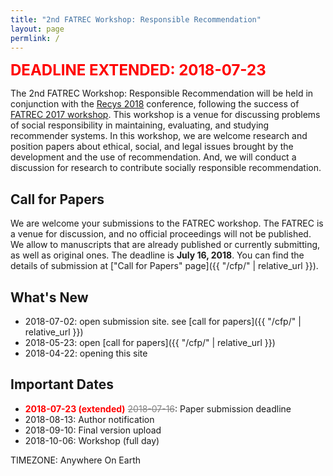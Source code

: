 ```yaml
---
title: "2nd FATREC Workshop: Responsible Recommendation"
layout: page
permlink: /
---
```


<div style="color: red; font-weight: bold; font-size: x-large;">DEADLINE EXTENDED: 2018-07-23</div>

The 2nd FATREC Workshop: Responsible Recommendation will be held in conjunction with the [Recys 2018](https://recsys.acm.org/recsys18/) conference, following the success of [FATREC 2017 workshop](https://piret.gitlab.io/fatrec/).
This workshop is a venue for discussing problems of social responsibility in maintaining, evaluating, and studying recommender systems.
In this workshop, we are welcome research and position papers about ethical, social, and legal issues brought by the development and the use of recommendation.
And, we will conduct a discussion for research to contribute socially responsible recommendation.

## Call for Papers

We are welcome your submissions to the FATREC workshop.
The FATREC is a venue for discussion, and no official proceedings will not be published.
We allow to manuscripts that are already published or currently submitting, as well as original ones.
The deadline is **July 16, 2018**.
You can find the details of submission at ["Call for Papers" page]({{ "/cfp/" | relative_url }}).

## What's New

* 2018-07-02: open submission site. see [call for papers]({{ "/cfp/" | relative_url }})
* 2018-05-23: open [call for papers]({{ "/cfp/" | relative_url }})
* 2018-04-22: opening this site

## Important Dates

* <span style="color: red; font-weight: bold;">2018-07-23 (extended)</span> <del style="color: gray;">2018-07-16</del>: Paper submission deadline
* 2018-08-13: Author notification
* 2018-09-10: Final version upload
* 2018-10-06: Workshop (full day)

TIMEZONE: Anywhere On Earth
